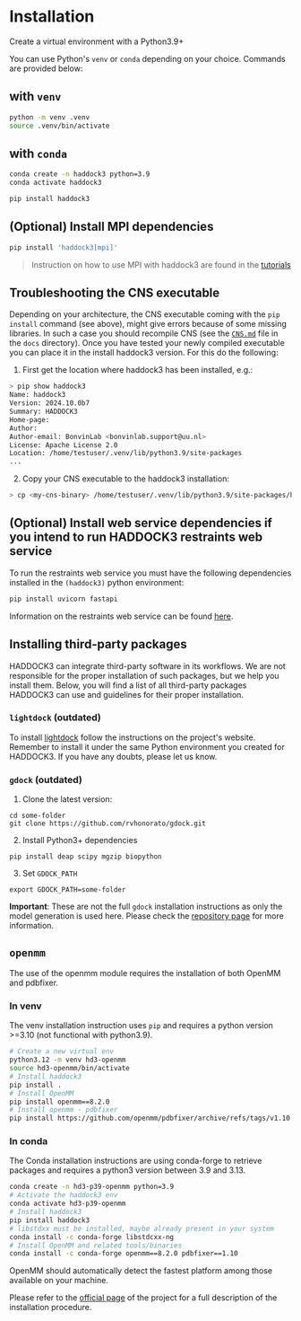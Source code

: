 # Installation

Create a virtual environment with a Python3.9+

You can use Python's `venv` or `conda` depending on your choice.
Commands are provided below:

## with `venv`

```bash
python -m venv .venv
source .venv/bin/activate
```

## with `conda`

```bash
conda create -n haddock3 python=3.9
conda activate haddock3
```

```bash
pip install haddock3
```

## (Optional) Install MPI dependencies

```bash
pip install 'haddock3[mpi]'
```

> Instruction on how to use MPI with haddock3 are found in the [tutorials](https://www.bonvinlab.org/haddock3/tutorials/mpi.html)

## Troubleshooting the CNS executable

Depending on your architecture, the CNS executable coming with the `pip install` command (see above), might give errors because of some missing libraries.
In such a case you should recompile CNS (see the [`CNS.md`](CNS.md) file in the `docs` directory). Once you have tested your newly compiled executable you can place it in the install haddock3 version. For this do the following:

1. First get the location where haddock3 has been installed, e.g.:

```bash
> pip show haddock3
Name: haddock3
Version: 2024.10.0b7
Summary: HADDOCK3
Home-page:
Author:
Author-email: BonvinLab <bonvinlab.support@uu.nl>
License: Apache License 2.0
Location: /home/testuser/.venv/lib/python3.9/site-packages
...
```

2. Copy your CNS executable to the haddock3 installation:

```bash
> cp <my-cns-binary> /home/testuser/.venv/lib/python3.9/site-packages/haddock/bin/cns
```

## (Optional) Install web service dependencies if you intend to run HADDOCK3 restraints web service

To run the restraints web service you must have the following dependencies installed in the `(haddock3)` python environment:

```bash
pip install uvicorn fastapi
```

Information on the restraints web service can be found [here](https://github.com/haddocking/haddock3/blob/main/src/haddock/clis/restraints/webservice.py).

## Installing third-party packages

HADDOCK3 can integrate third-party software in its workflows.
We are not responsible for the proper installation of such packages, but
we help you install them. Below, you will find a list of all third-party
packages HADDOCK3 can use and guidelines for their proper installation.

### `lightdock` (outdated)

To install [lightdock](https://github.com/lightdock/lightdock) follow
the instructions on the project's website. Remember to install it under
the same Python environment you created for HADDOCK3. If you have any
doubts, please let us know.

### `gdock` (outdated)

1. Clone the latest version:

```
cd some-folder
git clone https://github.com/rvhonorato/gdock.git
```

2. Install Python3+ dependencies

```
pip install deap scipy mgzip biopython
```

3. Set `GDOCK_PATH`

```
export GDOCK_PATH=some-folder
```

**Important**: These are not the full `gdock` installation
instructions as only the model generation is used here. Please check the
[repository page](https://github.com/rvhonorato/gdock) for more
information.

## `openmm`

The use of the openmm module requires the installation of both OpenMM and pdbfixer.

### In venv

The venv installation instruction uses `pip` and requires a python version >=3.10 (not functional with python3.9).

```bash
# Create a new virtual env
python3.12 -m venv hd3-openmm
source hd3-openmm/bin/activate
# Install haddock3
pip install .
# Install OpenMM
pip install openmm==8.2.0
# Install openmm - pdbfixer
pip install https://github.com/openmm/pdbfixer/archive/refs/tags/v1.10.tar.gz
```

### In conda

The Conda installation instructions are using conda-forge to retrieve packages and requires a python3 version between 3.9 and 3.13.

```bash
conda create -n hd3-p39-openmm python=3.9
# Activate the haddock3 env
conda activate hd3-p39-openmm
# Install haddock3
pip install haddock3
# libstdxx must be installed, maybe already present in your system
conda install -c conda-forge libstdcxx-ng
# Install OpenMM and related tools/binaries
conda install -c conda-forge openmm==8.2.0 pdbfixer==1.10
```

OpenMM should automatically detect the fastest platform among those available
on your machine.

Please refer to the [official page](http://docs.openmm.org/latest/userguide/)
of the project for a full description of the installation procedure.
